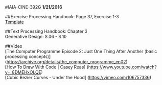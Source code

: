 #IAIA-CINE-392G
**1/21/2016**

##Exercise
Processing Handbook: Page 37, Exercise 1-3  
[Template](../exercise/ex-2016-01-21.gif)  

##Text
Processing Handbook: Chapter 3  
Generative Design: S.06 - S.10  

##Video  
[The Computer Programme Episode 2: Just One Thing After Another (basic processing concepts)]
(https://archive.org/details/the_computer_programme_ep02)  
[How To Draw With Code | Casey Reas]
(https://www.youtube.com/watch?v=_8DMEHxOLQE)  
[Cubic Bezier Curves - Under the Hood]
(https://vimeo.com/106757336)  
